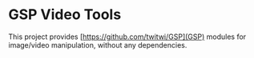 GSP Video Tools
===============

This project provides [https://github.com/twitwi/GSP](GSP) modules for image/video manipulation, without any dependencies.

